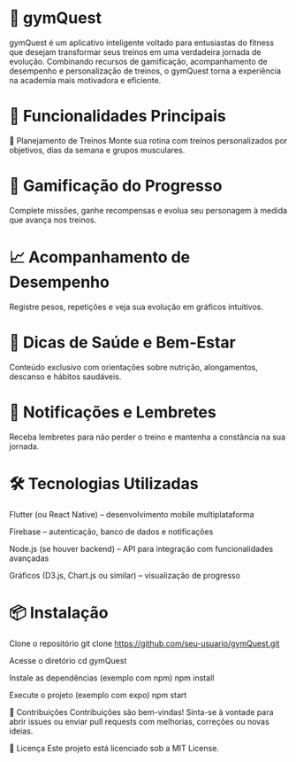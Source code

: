 # 💪 gymQuest
gymQuest é um aplicativo inteligente voltado para entusiastas do fitness que desejam transformar seus treinos em uma verdadeira jornada de evolução. Combinando recursos de gamificação, acompanhamento de desempenho e personalização de treinos, o gymQuest torna a experiência na academia mais motivadora e eficiente.

# 🚀 Funcionalidades Principais
📅 Planejamento de Treinos
Monte sua rotina com treinos personalizados por objetivos, dias da semana e grupos musculares.

# 🧠 Gamificação do Progresso
Complete missões, ganhe recompensas e evolua seu personagem à medida que avança nos treinos.

# 📈 Acompanhamento de Desempenho
Registre pesos, repetições e veja sua evolução em gráficos intuitivos.

# 🧘 Dicas de Saúde e Bem-Estar
Conteúdo exclusivo com orientações sobre nutrição, alongamentos, descanso e hábitos saudáveis.

# 📲 Notificações e Lembretes
Receba lembretes para não perder o treino e mantenha a constância na sua jornada.

# 🛠️ Tecnologias Utilizadas
Flutter (ou React Native) – desenvolvimento mobile multiplataforma

Firebase – autenticação, banco de dados e notificações

Node.js (se houver backend) – API para integração com funcionalidades avançadas

Gráficos (D3.js, Chart.js ou similar) – visualização de progresso

# 📦 Instalação

Clone o repositório
git clone https://github.com/seu-usuario/gymQuest.git

Acesse o diretório
cd gymQuest

Instale as dependências (exemplo com npm)
npm install

Execute o projeto (exemplo com expo)
npm start

🤝 Contribuições
Contribuições são bem-vindas! Sinta-se à vontade para abrir issues ou enviar pull requests com melhorias, correções ou novas ideias.

📄 Licença
Este projeto está licenciado sob a MIT License.

